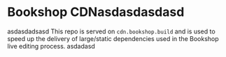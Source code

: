 # Bookshop CDNasdasdasdasd
asdasdadsasd
This repo is served on `cdn.bookshop.build` and is used to speed up the delivery of large/static dependencies used in the Bookshop live editing process.
asdadasd
